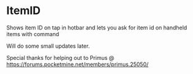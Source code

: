 # ItemID
Shows item ID on tap in hotbar and lets you ask for item id on handheld items with command

Will do some small updates later.

Special thanks for helping out to Primus @ https://forums.pocketmine.net/members/primus.25050/ 
